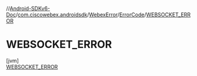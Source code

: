 //[Android-SDKv6-Doc](../../../../../index.md)/[com.ciscowebex.androidsdk](../../../index.md)/[WebexError](../../index.md)/[ErrorCode](../index.md)/[WEBSOCKET_ERROR](index.md)

# WEBSOCKET_ERROR

[jvm]\
[WEBSOCKET_ERROR](index.md)
